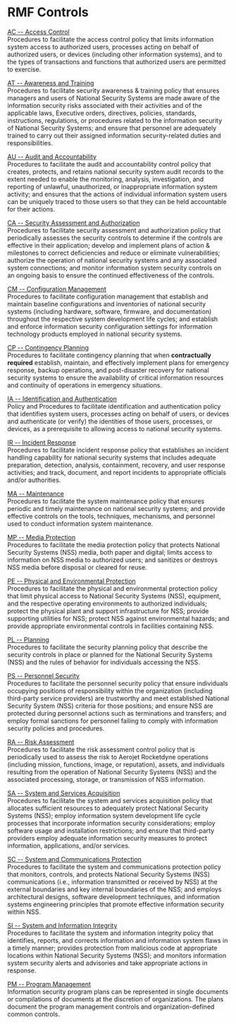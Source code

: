 # RMF Controls
[AC -- Access Control](AC/index.md)    
Procedures to facilitate the access control policy that limits information system access to authorized users, processes acting on behalf of authorized users, or devices (including other information systems), and to the types of transactions and functions that authorized users are permitted to exercise.

[AT -- Awareness and Training](AT/index.md)    
Procedures to facilitate security awareness & training policy that ensures managers and users of National Security Systems are made aware of the information security risks associated with their activities and of the applicable laws, Executive orders, directives, policies, standards, instructions, regulations, or procedures related to the information security of National Security Systems; and ensure that personnel are adequately trained to carry out their assigned information security-related duties and responsibilities.

[AU -- Audit and Accountability](AU/index.md)    
Procedures to facilitate the audit and accountability control policy that creates, protects, and retains national security system audit records to the extent needed to enable the monitoring, analysis, investigation, and reporting of unlawful, unauthorized, or inappropriate information system activity; and ensures that the actions of individual information system users can be uniquely traced to those users so that they can be held accountable for their actions.

[CA -- Security Assessment and Authorization](CA/index.md)    
Procedures to facilitate security assessment and authorization policy that periodically assesses the security controls to determine if the controls are effective in their application; develop and implement plans of action & milestones to correct deficiencies and reduce or eliminate vulnerabilities; authorize the operation of national security systems and any associated system connections; and monitor information system security controls on an ongoing basis to ensure the continued effectiveness of the controls.

[CM -- Configuration Management](CM/index.md)    
Procedures to facilitate configuration management that establish and maintain baseline configurations and inventories of national security systems (including hardware, software, firmware, and documentation) throughout the respective system development life cycles; and establish and enforce information security configuration settings for information technology products employed in national security systems.

[CP -- Contingency Planning](CP/index.md)    
Procedures to facilitate contingency planning that when **contractually required** establish, maintain, and effectively implement plans for emergency response, backup operations, and post-disaster recovery for national security systems to ensure the availability of critical information resources and continuity of operations in emergency situations.

[IA -- Identification and Authentication](IA/index.md)    
Policy and Procedures to facilitate identification and authentication policy that identifies system users, processes acting on behalf of users, or devices and authenticate (or verify) the identities of those users, processes, or devices, as a prerequisite to allowing access to national security systems.

[IR -- Incident Response](IR/index.md)    
Procedures to facilitate incident response policy that establishes an incident handling capability for national security systems that includes adequate preparation, detection, analysis, containment, recovery, and user response activities; and track, document, and report incidents to appropriate officials and/or authorities.

[MA -- Maintenance](MA/index.md)    
Procedures to facilitate the system maintenance policy that ensures periodic and timely maintenance on national security systems; and provide effective controls on the tools, techniques, mechanisms, and personnel used to conduct information system maintenance.

[MP -- Media Protection](MP/index.md)    
Procedures to facilitate the media protection policy that protects National Security Systems (NSS) media, both paper and digital; limits access to information on NSS media to authorized users; and sanitizes or destroys NSS media before disposal or cleared for reuse.

[PE -- Physical and Environmental Protection](PE/index.md)    
Procedures to facilitate the physical and environmental protection policy that limit physical access to National Security Systems (NSS), equipment, and the respective operating environments to authorized individuals; protect the physical plant and support infrastructure for NSS; provide supporting utilities for NSS; protect NSS against environmental hazards; and provide appropriate environmental controls in facilities containing NSS.

[PL -- Planning](PL/index.md)    
Procedures to facilitate the security planning policy that describe the security controls in place or planned for the National Security Systems (NSS) and the rules of behavior for individuals accessing the NSS.

[PS -- Personnel Security](PS/index.md)    
Procedures to facilitate the personnel security policy that ensure individuals occupying positions of responsibility within the organization (including third-party service providers) are trustworthy and meet established National Security System (NSS) criteria for those positions; and ensure NSS are protected during personnel actions such as terminations and transfers; and employ formal sanctions for personnel failing to comply with information security policies and procedures.

[RA -- Risk Assessment](RA/index.md)    
Procedures to facilitate the risk assessment control policy that is periodically used to assess the risk to Aerojet Rocketdyne operations (including mission, functions, image, or reputation), assets, and individuals resulting from the operation of National Security Systems (NSS) and the associated processing, storage, or transmission of NSS information.

[SA -- System and Services Acquisition](SA/index.md)    
Procedures to facilitate the system and services acquisition policy that allocates sufficient resources to adequately protect National Security Systems (NSS); employ information system development life cycle processes that incorporate information security considerations; employ software usage and installation restrictions; and ensure that third-party providers employ adequate information security measures to protect information, applications, and/or services.

[SC -- System and Communications Protection](SC/index.md)    
Procedures to facilitate the system and communications protection policy that monitors, controls, and protects National Security Systems (NSS) communications (i.e., information transmitted or received by NSS) at the external boundaries and key internal boundaries of the NSS; and employs architectural designs, software development techniques, and information systems engineering principles that promote effective information security within NSS.

[SI -- System and Information Integrity](SI/index.md)    
Procedures to facilitate the system and information integrity policy that identifies, reports, and corrects information and information system flaws in a timely manner; provides protection from malicious code at appropriate locations within National Security Systems (NSS); and monitors information system security alerts and advisories and take appropriate actions in response.

[PM -- Program Management](PM/index.md)    
Information security program plans can be represented in single documents or compilations of documents at the discretion of organizations. The plans document the program management controls and organization-defined common controls.
